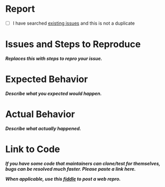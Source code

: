 # Report

- [ ] I have searched [existing issues](https://github.com/facebook/yoga/issues) and this is not a duplicate

# Issues and Steps to Reproduce
***Replaces this with steps to repro your issue.***

# Expected Behavior
***Describe what you expected would happen.***

# Actual Behavior
***Describe what actually happened.***

# Link to Code
***If you have some code that maintainers can clone/test for themselves, bugs can be resolved much faster. Please paste a link here.***

***When applicable, use this [fiddle](https://jsfiddle.net/emilsjolander/jckmwztt/) to post a web repro.***
